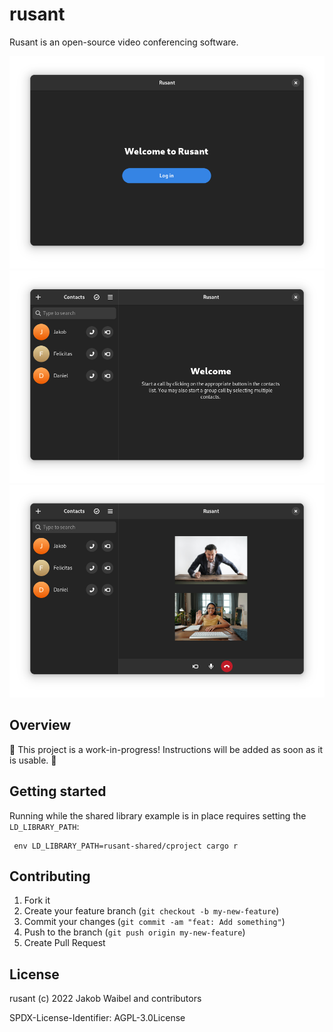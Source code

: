 # rusant

Rusant is an open-source video conferencing software.

![Screenshot 1](./docs/screenshots/login.png)
![Screenshot 2](./docs/screenshots/contacts.png)
![Screenshot 3](./docs/screenshots/call.png)

## Overview

🚧 This project is a work-in-progress! Instructions will be added as soon as it is usable. 🚧

## Getting started

Running while the shared library example is in place requires setting the `LD_LIBRARY_PATH`:
```
 env LD_LIBRARY_PATH=rusant-shared/cproject cargo r
```

## Contributing

1. Fork it
2. Create your feature branch (`git checkout -b my-new-feature`)
3. Commit your changes (`git commit -am "feat: Add something"`)
4. Push to the branch (`git push origin my-new-feature`)
5. Create Pull Request

## License

rusant (c) 2022 Jakob Waibel and contributors

SPDX-License-Identifier: AGPL-3.0License